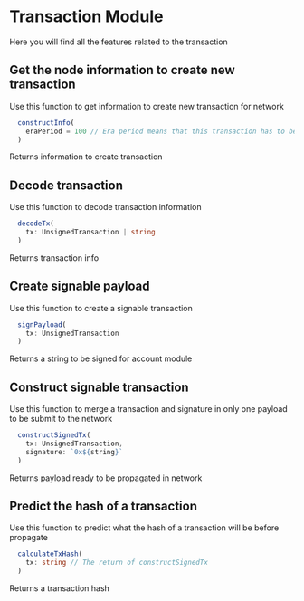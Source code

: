 # Transaction Module

Here you will find all the features related to the transaction

## Get the node information to create new transaction

Use this function to get information to create new transaction for network

```typescript
  constructInfo(
    eraPeriod = 100 // Era period means that this transaction has to be propagated in a maximum of 100 blocks after its creation
  )
```

Returns information to create transaction

## Decode transaction

Use this function to decode transaction information

```typescript
  decodeTx(
    tx: UnsignedTransaction | string
  )
```

Returns transaction info

## Create signable payload

Use this function to create a signable transaction

```typescript
  signPayload(
    tx: UnsignedTransaction
  )
```

Returns a string to be signed for account module

## Construct signable transaction

Use this function to merge a transaction and signature in only one payload to be submit to the network

```typescript
  constructSignedTx(
    tx: UnsignedTransaction, 
    signature: `0x${string}`
  )
```

Returns payload ready to be propagated in network

## Predict the hash of a transaction

Use this function to predict what the hash of a transaction will be before propagate

```typescript
  calculateTxHash(
    tx: string // The return of constructSignedTx
  )
```

Returns a transaction hash
